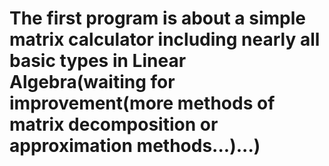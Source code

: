 # The first program is about a simple matrix calculator including nearly all basic types in Linear Algebra(waiting for improvement(more methods of matrix decomposition or approximation methods...)...)
